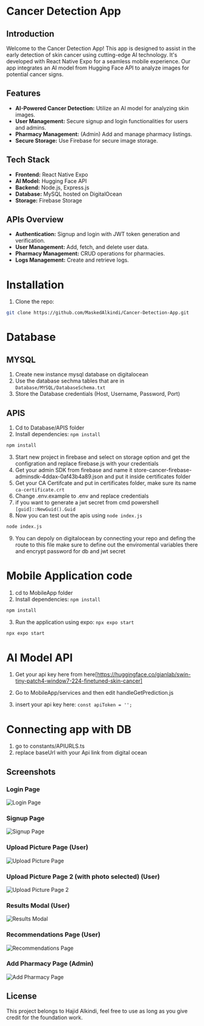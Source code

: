 # Cancer Detection App

## Introduction
Welcome to the Cancer Detection App! This app is designed to assist in the early detection of skin cancer using cutting-edge AI technology. It's developed with React Native Expo for a seamless mobile experience. Our app integrates an AI model from Hugging Face API to analyze images for potential cancer signs.

## Features
- **AI-Powered Cancer Detection:** Utilize an AI model for analyzing skin images.
- **User Management:** Secure signup and login functionalities for users and admins.
- **Pharmacy Management:** (Admin) Add and manage pharmacy listings.
- **Secure Storage:** Use Firebase for secure image storage.

## Tech Stack
- **Frontend:** React Native Expo
- **AI Model:** Hugging Face API
- **Backend:** Node.js, Express.js
- **Database:** MySQL hosted on DigitalOcean
- **Storage:** Firebase Storage

## APIs Overview
- **Authentication:** Signup and login with JWT token generation and verification.
- **User Management:** Add, fetch, and delete user data.
- **Pharmacy Management:** CRUD operations for pharmacies.
- **Logs Management:** Create and retrieve logs.

# Installation
1. Clone the repo: 
```bash
git clone https://github.com/MaskedAlkindi/Cancer-Detection-App.git
```
# Database

## MYSQL
1. Create new instance mysql database on digitalocean
2. Use the database sechma tables that are in `Database/MYSQL/DatabaseSchema.txt`
3. Store the Database credentials (Host, Username, Password, Port) 


## APIS
1. Cd to Database/APIS folder
2. Install dependencies: `npm install`
```bash
npm install
```
3. Start new project in firebase and select on storage option and get the configration and replace firebase.js with your credentials 
4. Get your admin SDK from firebase and name it store-cancer-firebase-adminsdk-4ddax-0af43b4a89.json and put it inside certificates folder 
5. Get your CA Certifcate and put in certificates folder, make sure its name `ca-certificate.crt`
6. Change .env.example to .env and replace credentials
7. if you want to generate a jwt secret from cmd powershell `[guid]::NewGuid().Guid`
8. Now you can test out the apis using `node index.js`
```bash
node index.js
```
9. You can depoly on digitalocean by connecting your repo and defing the route to this file make sure to define out the enviromental variables there and encrypt password for db and jwt secret 


# Mobile Application code
1. cd to MobileApp folder
2. Install dependencies: `npm install`
```bash
npm install
```
3. Run the application using expo: `npx expo start`
```bash
npx expo start
```
# AI Model API
1. Get your api key here from here[https://huggingface.co/gianlab/swin-tiny-patch4-window7-224-finetuned-skin-cancer]

2. Go to MobileApp/services and then edit handleGetPrediction.js

3. insert your api key here: `const apiToken = '';`

# Connecting app with DB
1. go to constants/APIURLS.ts 
2. replace baseUrl with your Api link from digital ocean


## Screenshots
### Login Page
![Login Page](/Screenshots/LoginPage.jpeg)

### Signup Page
![Signup Page](/Screenshots/SignupPage.jpeg)

### Upload Picture Page (User)
![Upload Picture Page](/Screenshots/UploadPicturePage.jpeg)

### Upload Picture Page 2 (with photo selected) (User)
![Upload Picture Page 2](/Screenshots/UploadPicturePage2.jpeg)

### Results Modal (User)
![Results Modal](/Screenshots/Results.jpeg)

### Recommendations Page (User)
![Recommendations Page](/Screenshots/recommendations.jpeg)

### Add Pharmacy Page (Admin)
![Add Pharmacy Page](/Screenshots/addpharmacy.jpeg)


## License
This project belongs to Hajid Alkindi, feel free to use as long as you give credit for the foundation work.




